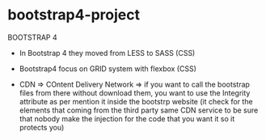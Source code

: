 # bootstrap4-project

BOOTSTRAP 4

- In Bootstrap 4 they moved from LESS to SASS (CSS)

- Bootstrap4 focus on GRID system with flexbox (CSS)

- CDN => COntent Delivery Network => if you want to call the bootstrap files from there without download them, you want to use the Integrity attribute as per mention it inside the bootstrp website (it check for the elements that coming from the third party same CDN service to be sure that nobody make the injection for the code that you want it so it protects you)
